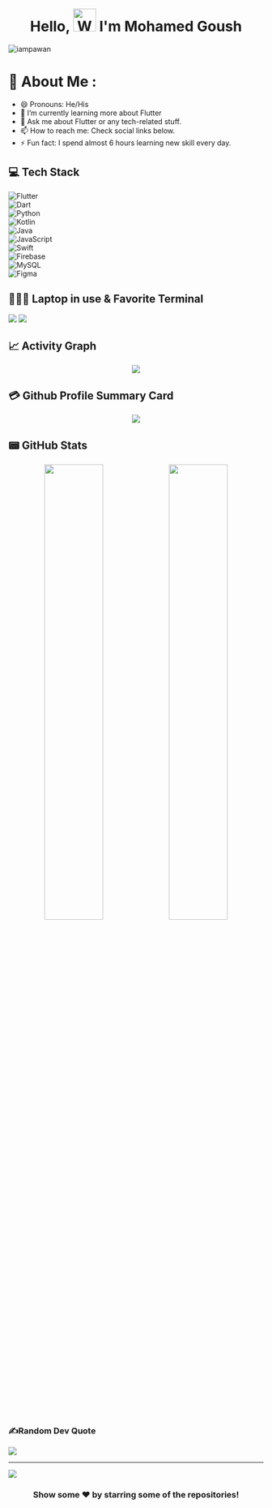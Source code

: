 <h1 align="center"> Hello, <img src="https://raw.githubusercontent.com/nixin72/nixin72/master/wave.gif" 
         alt="Waving hand animated gif"
         height="45"
         width="45" /> I'm Mohamed Goush</h1>

<p align="left"> <img src="https://komarev.com/ghpvc/?username=MohamedGoush&label=Views&color=blue&style=plastic&style=for-the-badge" alt="iampawan" /> </p>

# 💫 About Me :
- 😄 Pronouns: He/His
- 🌱 I’m currently learning more about Flutter
- 💬 Ask me about Flutter or any tech-related stuff.
- 📫 How to reach me: Check social links below.
- ⚡ Fun fact: I spend almost 6 hours learning new skill every day.

## 💻 Tech Stack

![Flutter](https://img.shields.io/badge/Flutter-%2302569B.svg?style=for-the-badge&logo=Flutter&logoColor=white) <br/>
![Dart](https://img.shields.io/badge/dart-%230175C2.svg?style=for-the-badge&logo=dart&logoColor=white) <br/>
![Python](https://img.shields.io/badge/python-3670A0?style=for-the-badge&logo=python&logoColor=ffdd54) <br/>
![Kotlin](https://img.shields.io/badge/kotlin-%230095D5.svg?style=for-the-badge&logo=kotlin&logoColor=white) <br/>
![Java](https://img.shields.io/badge/java-%23ED8B00.svg?style=for-the-badge&logo=java&logoColor=white)  <br/>
![JavaScript](https://img.shields.io/badge/javascript-%23323330.svg?style=for-the-badge&logo=javascript&logoColor=%23F7DF1E) <br/>
![Swift](https://img.shields.io/badge/swift-F54A2A?style=for-the-badge&logo=swift&logoColor=white)  <br/>
![Firebase](https://img.shields.io/badge/firebase-%23039BE5.svg?style=for-the-badge&logo=firebase)  <br/>
![MySQL](https://img.shields.io/badge/mysql-%2300f.svg?style=for-the-badge&logo=mysql&logoColor=white) <br/>
![Figma](https://img.shields.io/badge/figma-%23F24E1E.svg?style=for-the-badge&logo=figma&logoColor=white) 

## 👨🏻‍💻 Laptop in use & Favorite Terminal
<img src="https://img.shields.io/badge/Apple-MacBook_Pro_2021-333333?style=for-the-badge&logo=apple&logoColor=white"/> <img src="https://img.shields.io/badge/iTerm2-000000?style=for-the-badge&logo=iterm2&logoColor=white"/>

## 📈 Activity Graph
<p align="center">
	<img src="https://activity-graph.herokuapp.com/graph?username=MohamedGoush&theme=minimal"/>
</p>

## 💳 Github Profile Summary Card
<p align="center">
  <img src="https://github-profile-summary-cards.vercel.app/api/cards/profile-details?username=MohamedGoush&theme=vue"/>
</p>

## 📟 GitHub Stats
<p align="center">
	<img width="48%" src="https://github-readme-stats.vercel.app/api?username=MohamedGoush&show_icons=true&theme=vue" />
	<img width="48%" src="https://github-readme-streak-stats.herokuapp.com/?user=MohamedGoush&theme=vue" />
</p>

### ✍️Random Dev Quote
![](https://quotes-github-readme.vercel.app/api?type=horizontal&theme=vue)

---
[![](https://visitcount.itsvg.in/api?id=MohamedGoush&icon=0&color=1)](https://visitcount.itsvg.in)


<div align="center">

### Show some ❤️ by starring some of the repositories!

</div>


